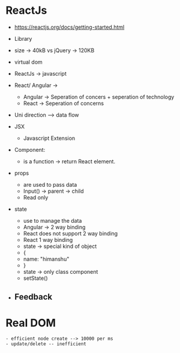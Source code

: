 # ReactJs
- https://reactjs.org/docs/getting-started.html
- Library
- size -> 40kB vs jQuery -> 120KB
- virtual dom
- ReactJs -> javascript 
- React/ Angular ->
    - Angular -> Seperation of concers  + seperation of technology
    - React -> Seperation of concerns
- Uni direction --> data flow

- JSX
    - Javascript Extension

- Component:
    - is a function -> return React element.

- props
    - are used to pass data
    - Input() -> parent -> child
    - Read only

- state
    - use to manage the data
    - Angular -> 2 way binding
    - React does not support 2 way binding
    - React 1 way binding
    - state -> special kind of object
    - {
    -    name: "himanshu"
    - } 
    - state -> only class component
    - setState()

- Feedback
    - 

# Real DOM
    - efficient node create --> 10000 per ms
    - update/delete -- inefficient

